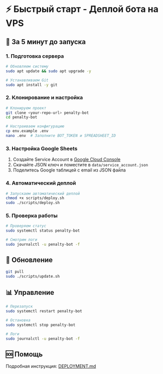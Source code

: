 # ⚡ Быстрый старт - Деплой бота на VPS

## 🚀 За 5 минут до запуска

### 1. Подготовка сервера
```bash
# Обновляем систему
sudo apt update && sudo apt upgrade -y

# Устанавливаем Git
sudo apt install -y git
```

### 2. Клонирование и настройка
```bash
# Клонируем проект
git clone <your-repo-url> penalty-bot
cd penalty-bot

# Настраиваем конфигурацию
cp env.example .env
nano .env  # Заполните BOT_TOKEN и SPREADSHEET_ID
```

### 3. Настройка Google Sheets
1. Создайте Service Account в [Google Cloud Console](https://console.cloud.google.com/)
2. Скачайте JSON ключ и поместите в `data/service_account.json`
3. Поделитесь Google таблицей с email из JSON файла

### 4. Автоматический деплой
```bash
# Запускаем автоматический деплой
chmod +x scripts/deploy.sh
sudo ./scripts/deploy.sh
```

### 5. Проверка работы
```bash
# Проверяем статус
sudo systemctl status penalty-bot

# Смотрим логи
sudo journalctl -u penalty-bot -f
```

## 🔄 Обновление
```bash
git pull
sudo ./scripts/update.sh
```

## 📊 Управление
```bash
# Перезапуск
sudo systemctl restart penalty-bot

# Остановка
sudo systemctl stop penalty-bot

# Логи
sudo journalctl -u penalty-bot -f
```

## 🆘 Помощь
Подробная инструкция: [DEPLOYMENT.md](DEPLOYMENT.md) 